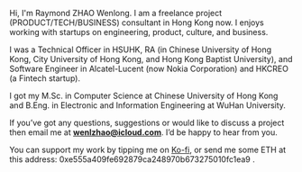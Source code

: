 Hi, I'm Raymond ZHAO Wenlong. I am a freelance project (PRODUCT/TECH/BUSINESS) consultant in Hong Kong now. I enjoys working with startups on engineering, product, culture, and business.

I was a Technical Officer in HSUHK, RA (in Chinese University of Hong Kong, City University of Hong Kong, and Hong Kong Baptist University), and Software Engineer in Alcatel-Lucent (now Nokia Corporation) and HKCREO (a Fintech startup).

I got my M.Sc. in Computer Science at Chinese University of Hong Kong and B.Eng. in Electronic and Information Engineering at WuHan University.

If you’ve got any questions, suggestions or would like to discuss a project then email me at **wenlzhao@icloud.com**. I’d be happy to hear from you. 

You can support my work by tipping me on [Ko-fi](https://ko-fi.com/muyun), or send me some ETH at this address: 0xe555a409fe692879ca248970b673275010fc1ea9 .
